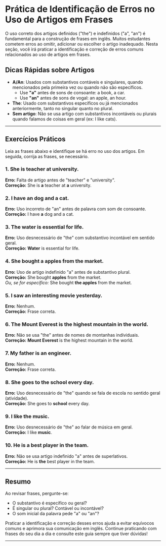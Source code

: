 
# Prática de Identificação de Erros no Uso de Artigos em Frases

O uso correto dos artigos definidos ("the") e indefinidos ("a", "an") é fundamental para a construção de frases em inglês. Muitos estudantes cometem erros ao omitir, adicionar ou escolher o artigo inadequado. Nesta seção, você irá praticar a identificação e correção de erros comuns relacionados ao uso de artigos em frases.

## Dicas Rápidas sobre Artigos

- **A/An**: Usados com substantivos contáveis e singulares, quando mencionados pela primeira vez ou quando não são específicos.
  - Use **"a"** antes de sons de consoante: a book, a car.
  - Use **"an"** antes de sons de vogal: an apple, an hour.
- **The**: Usado com substantivos específicos ou já mencionados anteriormente, tanto no singular quanto no plural.
- **Sem artigo**: Não se usa artigo com substantivos incontáveis ou plurais quando falamos de coisas em geral (ex: I like cats).

---

## Exercícios Práticos

Leia as frases abaixo e identifique se há erro no uso dos artigos. Em seguida, corrija as frases, se necessário.

### 1. She is teacher at university.
**Erro:** Falta de artigo antes de "teacher" e "university".  
**Correção:** She is **a** teacher at **a** university.

### 2. I have an dog and a cat.
**Erro:** Uso incorreto de "an" antes de palavra com som de consoante.  
**Correção:** I have **a** dog and a cat.

### 3. The water is essential for life.
**Erro:** Uso desnecessário de "the" com substantivo incontável em sentido geral.  
**Correção:** **Water** is essential for life.

### 4. She bought a apples from the market.
**Erro:** Uso de artigo indefinido "a" antes de substantivo plural.  
**Correção:** She bought **apples** from the market.  
*Ou, se for específico:* She bought **the apples** from the market.

### 5. I saw an interesting movie yesterday.
**Erro:** Nenhum.  
**Correção:** Frase correta.

### 6. The Mount Everest is the highest mountain in the world.
**Erro:** Não se usa "the" antes de nomes de montanhas individuais.  
**Correção:** **Mount Everest** is the highest mountain in the world.

### 7. My father is an engineer.
**Erro:** Nenhum.  
**Correção:** Frase correta.

### 8. She goes to the school every day.
**Erro:** Uso desnecessário de "the" quando se fala de escola no sentido geral (atividade).  
**Correção:** She goes to **school** every day.

### 9. I like the music.
**Erro:** Uso desnecessário de "the" ao falar de música em geral.  
**Correção:** I like **music**.

### 10. He is a best player in the team.
**Erro:** Não se usa artigo indefinido "a" antes de superlativos.  
**Correção:** He is **the** best player in the team.

---

## Resumo

Ao revisar frases, pergunte-se:
- O substantivo é específico ou geral?
- É singular ou plural? Contável ou incontável?
- O som inicial da palavra pede "a" ou "an"?

Praticar a identificação e correção desses erros ajuda a evitar equívocos comuns e aprimora sua comunicação em inglês. Continue praticando com frases do seu dia a dia e consulte este guia sempre que tiver dúvidas!

---
```